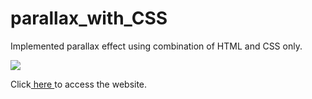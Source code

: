 # parallax_with_CSS

Implemented parallax effect using combination of HTML and CSS only.

<img src="http://dswami.freevar.com/git_icons/csci571_hw1.gif"><br>

Click<a href="http://dswami.freevar.com/trojan_check_3.html"> here </a> to access the website.

